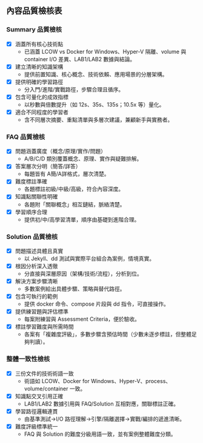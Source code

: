 ## 內容品質檢核表

### Summary 品質檢核
- [x] 涵蓋所有核心技術點
  - 已涵蓋 LCOW vs Docker for Windows、Hyper-V 隔離、volume 與 container I/O 差異、LAB1/LAB2 數據與結論。
- [x] 建立清晰的知識架構
  - 提供前置知識、核心概念、技術依賴、應用場景的分層架構。
- [x] 提供明確的學習路徑
  - 分入門/進階/實戰路徑，步驟合理且循序。
- [x] 包含可量化的成效指標
  - 以秒數與倍數提升（如 12s、35s、135s；10.5x 等）量化。
- [x] 適合不同程度的學習者
  - 含不同層次摘要、重點清單與多層次建議，兼顧新手與實務者。

### FAQ 品質檢核
- [x] 問題涵蓋廣度（概念/原理/實作/問題）
  - A/B/C/D 類別覆蓋概念、原理、實作與疑難排解。
- [x] 答案層次分明（簡答/詳答）
  - 每題皆有 A簡/A詳格式，層次清楚。
- [x] 難度標註準確
  - 各題標註初級/中級/高級，符合內容深度。
- [x] 知識點關聯性明確
  - 各題附「關聯概念」相互鏈結，脈絡清楚。
- [x] 學習順序合理
  - 提供初/中/高學習清單，順序由基礎到進階合理。

### Solution 品質檢核
- [x] 問題描述具體且真實
  - 以 Jekyll、dd 測試與實際平台組合為案例，情境真實。
- [x] 根因分析深入透徹
  - 分直接與深層原因（架構/技術/流程），分析到位。
- [x] 解決方案步驟清晰
  - 多數案例給出具體步驟、策略與替代路徑。
- [x] 包含可執行的範例
  - 提供 docker 命令、compose 片段與 dd 指令，可直接操作。
- [x] 提供練習題與評估標準
  - 每案附練習與 Assessment Criteria，便於驗收。
- [x] 標註學習難度與所需時間
  - 各案有「複雜度評級」，多數步驟含預估時間（少數未逐步標註，但整體足夠判讀）。

### 整體一致性檢核
- [x] 三份文件的技術術語一致
  - 術語如 LCOW、Docker for Windows、Hyper-V、process、volume/container 一致。
- [x] 知識點交叉引用正確
  - LAB1/LAB2 數據引用與 FAQ/Solution 互相對應，關聯標註正確。
- [x] 學習路徑邏輯連貫
  - 由基準測試→I/O 路徑理解→引擎/隔離選擇→實戰/編排的遞進清晰。
- [x] 難度評級標準統一
  - FAQ 與 Solution 的難度分級用語一致，並有案例整體難度分類。